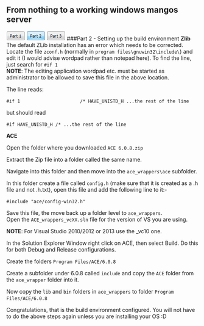 From nothing to a working windows mangos server
---
[![](page1.gif)](page1.md)
[![](page2sel.gif)](page2.md)
[![](page3.gif)](page3.md)
###Part 2 - Setting up the build environment
**Zlib**
The default ZLib installation has an error which needs to be corrected. Locate the file `zconf.h` (normally in `program files\gnuwin32\include\`) and edit it (I would advise wordpad rather than notepad here). To find the line, just search for `#if 1`   
**NOTE**: The editing application wordpad etc. must be started as administrator to be allowed to save this file in the above location.

The line reads:

    #if 1                      /* HAVE_UNISTD_H ...the rest of the line

but should read

    #if HAVE_UNISTD_H /* ...the rest of the line


**ACE**

Open the folder where you downloaded `ACE 6.0.8.zip`

Extract the Zip file into a folder called the same name.

Navigate into this folder and then move into the `ace_wrappers\ace` subfolder.

In this folder create a file called `config.h` (make sure that it is created as a .h file and not .h.txt), open this file and add the following line to it:-

    #include "ace/config-win32.h"
Save this file, the move back up a folder level to `ace_wrappers`.  
Open the `ACE_wrappers_vcXX.sln` file for the version of VS you are using.

**NOTE**: For Visual Studio 2010/2012 or 2013 use the _vc10 one.

In the Solution Explorer Window right click on ACE, then select Build. Do this for both Debug and Release configurations.

Create the folders `Program Files/ACE/6.0.8`

Create a subfolder under 6.0.8 called `include` and copy the `ACE` folder from the `ace_wrapper` folder into it.

Now copy the `lib` and `bin` folders in `ace_wrappers` to folder `Program Files/ACE/6.0.8`

Congratulations, that is the build environment configured. You will not have to do the above steps again unless you are installing your OS :D

